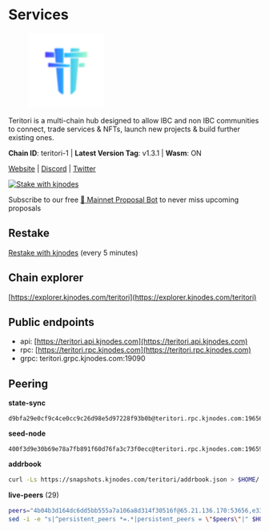 # Services

<figure><img src="https://raw.githubusercontent.com/kj89/cosmos-images/main/logos/teritori.png" width="150" alt=""><figcaption></figcaption></figure>

Teritori is a multi-chain hub designed to allow IBC and non IBC communities  to connect, trade services & NFTs, launch new projects & build further existing ones.

**Chain ID**: teritori-1 | **Latest Version Tag**: v1.3.1 | **Wasm**: ON

[Website](https://teritori.com) | [Discord](https://discord.gg/teritori) | [Twitter](https://twitter.com/TeritoriNetwork)

[![Stake with kjnodes](https://i.ibb.co/cr44Q8j/button-stake-with-kjnodes.png)](https://restake.app/teritori/torivaloper184ln03hkpt75uhrrr26f66kvcqvf4yn4nc2xjm)

Subscribe to our free [🤖 Mainnet Proposal Bot](https://t.me/kjnodes_proposal_bot) to never miss upcoming proposals

## Restake

[Restake with kjnodes](https://restake.app/teritori/torivaloper184ln03hkpt75uhrrr26f66kvcqvf4yn4nc2xjm) (every 5 minutes)
## Chain explorer
[https://explorer.kjnodes.com/teritori](https://explorer.kjnodes.com/teritori)

## Public endpoints

* api: [https://teritori.api.kjnodes.com](https://teritori.api.kjnodes.com)
* rpc: [https://teritori.rpc.kjnodes.com](https://teritori.rpc.kjnodes.com)
* grpc: teritori.grpc.kjnodes.com:19090

## Peering

**state-sync**

```text
d9bfa29e0cf9c4ce0cc9c26d98e5d97228f93b0b@teritori.rpc.kjnodes.com:19656
```

**seed-node**

```text
400f3d9e30b69e78a7fb891f60d76fa3c73f0ecc@teritori.rpc.kjnodes.com:19659
```

**addrbook**
```bash
curl -Ls https://snapshots.kjnodes.com/teritori/addrbook.json > $HOME/.teritorid/config/addrbook.json
```

**live-peers** (29)
```bash
peers="4b04b3d164dc6dd5bb555a7a106a8d314f30516f@65.21.136.170:53656,e3374c3d25a36f06662fa150043e5e6529d11570@88.198.32.17:31656,406fc7fe86ba396cb7fc8616c546f21a1d3c51cd@89.58.57.158:26656,409c8a2b94d3835419127521347355ae47f07dd3@5.181.190.157:27656,41caa4106f68977e3a5123e56f57934a2d34a1c1@185.16.38.210:27166,ebc272824924ea1a27ea3183dd0b9ba713494f83@95.214.52.139:27166,ebd3bdf55e5ebc84761840f1727e892f96a8dc0c@65.108.98.235:43256,15e7d5ef19a373da5ca7aebbe3b57203f21e0a07@198.244.179.127:26656,fcd6ccd5fef149059fa5d1696b3b358889046f3a@65.108.199.120:36656,e726816f42831689eab9378d5d577f1d06d25716@176.9.188.21:26656,c670830fdf60374f008fa4a4eb851deddcdaef5b@65.109.88.107:46656,8f28518afd31a42ea81bb3232a50ab0cec4dcdf7@51.158.236.131:26656,0b27217386756577e1eadf00c4169dc8f041e522@51.210.7.219:26656,c124ce0b508e8b9ed1c5b6957f362225659b5343@169.155.168.57:26656,e1b058e5cfa2b836ddaa496b10911da62dcf182e@138.201.8.248:26656,5a98d637a16b16bf425a4a785c9d11a7d1e5b8a0@65.21.131.215:26736,2b4f46e601fb4ede2a0c98976337e3afdaa50dac@65.108.238.102:15956,17308ce7e097819743a01c0d30fedaa27e9f16a4@141.95.65.73:15956,c57ed1945475cd1097f993ffef6900d9472f0424@136.36.73.232:26646,7fed06d0391518f81f56fd8fbe964558f3b7d9da@37.59.21.96:15956,63c28f10976800fd783930067d3d3a4eef358b28@173.215.85.171:20070,8e9624292123624e4eddc3f43189f08a0424127e@65.108.131.62:26656,6085c32b26fb1baa4b16b426f5d56f2fff81cfc7@135.181.165.246:26656,1e08fefb7e8851490d40e804df76d1ac33cb1f0a@38.146.3.175:15956,11f78b7959eb7454ed6ec2bd77a3f45491463fc8@162.19.89.8:10756,d9bfa29e0cf9c4ce0cc9c26d98e5d97228f93b0b@65.109.88.38:19656,942c99cb9ff717552f884639dda9f52ab66f9726@142.132.209.97:26656,ad347ea1ec920d12ccda2341348bcc89687739ef@88.99.164.158:38026,46b7ae20e3cc4264076a91c3601f3894a021a80d@65.108.6.45:36656"
sed -i -e "s|^persistent_peers *=.*|persistent_peers = \"$peers\"|" $HOME/.teritorid/config/config.toml
```
